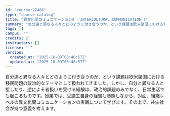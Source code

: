 ```yaml
---
id: "course:22486"
type: "course-catalog"
title: "異文化間コミュニケーションⅡ ／INTERCULTURAL COMMUNICATION Ⅱ"
summary: "自分達と異なる人々とどのように付き合うのか、という課題は欧米諸国における移民問題の政治的なテーマとして扱われてきました。しかし、自分と異なる人と接したり、逆によそ者扱いを受ける経験は、政治的課題のみでなく、日常生活でも起こるものです。授業で…"
tags: []
campus: ""
credits: 2
instructors: []
license: " "
version:
  created_at: "2025-10-09T03:48:57Z"
  updated_at: "2025-10-09T03:48:57Z"
---
```


自分達と異なる人々とどのように付き合うのか、という課題は欧米諸国における移民問題の政治的なテーマとして扱われてきました。しかし、自分と異なる人と接したり、逆によそ者扱いを受ける経験は、政治的課題のみでなく、日常生活でも起こるものです。授業では、受講生自身の経験も参照しながら、対面、組織レベルの異文化間コミュニケーションの実践について学びます。その上で、共生社会が持つ意義を考えます。
